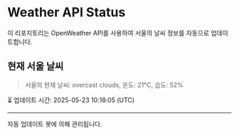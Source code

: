 
# Weather API Status

이 리포지토리는 OpenWeather API를 사용하여 서울의 날씨 정보를 자동으로 업데이트합니다.

## 현재 서울 날씨
> 서울의 현재 날씨: overcast clouds, 온도: 21°C, 습도: 52%

⏳ 업데이트 시간: 2025-05-23 10:18:05 (UTC)

---
자동 업데이트 봇에 의해 관리됩니다.
